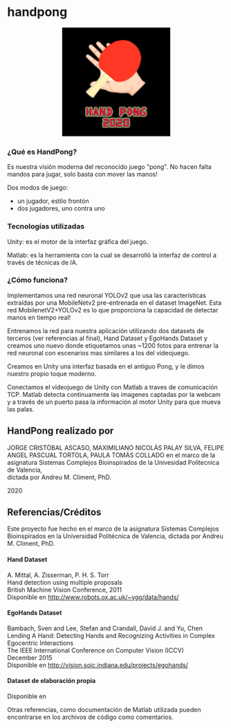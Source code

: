 # handpong

<p align="center">
<img src="handpong-logo.jpeg" width="250">
</p>

### ¿Qué es HandPong?

Es nuestra visión moderna del reconocido juego "pong". No hacen falta mandos para jugar, solo basta con mover las manos!

Dos modos de juego: 
  - un jugador, estilo frontón
  - dos jugadores, uno contra uno

### Tecnologías utilizadas

Unity: es el motor de la interfaz gráfica del juego.

Matlab: es la herramienta con la cual se desarrolló la interfaz de control a través de técnicas de IA.

### ¿Cómo funciona?

Implementamos una red neuronal YOLOv2 que usa las características extraídas por una MobileNetv2 pre-entrenada en el dataset ImageNet. Esta red MobilenetV2+YOLOv2 es lo que proporciona la capacidad de detectar manos en tiempo real!

Entrenamos la red para nuestra aplicación utilizando dos datasets de terceros (ver referencias al final), Hand Dataset y EgoHands Dataset
y creamos uno nuevo donde etiquetamos unas ~1200 fotos para entrenar la red neuronal con escenarios mas similares a los del videojuego.

Creamos en Unity una interfaz basada en el antiguo Pong, y le dimos nuestro propio toque moderno.

Conectamos el videojuego de Unity con Matlab a traves de comunicación TCP. Matlab detecta continuamente las imagenes captadas por la webcam y a través de un puerto pasa la información al motor Unity para que mueva las palas.

## HandPong realizado por

JORGE CRISTÓBAL ASCASO, 
MAXIMILIANO NICOLÁS PALAY SILVA, 
FELIPE ANGEL PASCUAL TORTOLA, 
PAULA TOMÁS COLLADO 
en el marco de la asignatura Sistemas Complejos Bioinspirados de la Univesidad Politecnica de Valencia, </br>
dictada por Andreu M. Climent, PhD.

2020
</br>
## Referencias/Créditos

Este proyecto fue hecho en el marco de la asignatura Sistemas Complejos Bioinspirados en la Universidad Politécnica de Valencia, dictada por Andreu M. Climent, PhD.

#### Hand Dataset
A. Mittal, A. Zisserman, P. H. S. Torr </br>
Hand detection using multiple proposals </br> 
British Machine Vision Conference, 2011 </br>
Disponible en http://www.robots.ox.ac.uk/~vgg/data/hands/

#### EgoHands Dataset
Bambach, Sven and Lee, Stefan and Crandall, David J. and Yu, Chen </br>
Lending A Hand: Detecting Hands and Recognizing Activities in Complex Egocentric Interactions </br>
The IEEE International Conference on Computer Vision (ICCV) </br>
December 2015 </br>
Disponible en http://vision.soic.indiana.edu/projects/egohands/

#### Dataset de elaboración propia
Disponible en 

Otras referencias, como documentación de Matlab utilizada pueden encontrarse en los archivos de código como comentarios.
